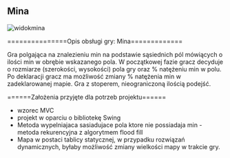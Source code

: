 ## Mina

![widokmina](https://user-images.githubusercontent.com/63725366/79580260-0e01c400-80c9-11ea-9298-db4629da7880.JPG)

===============Opis obsługi gry: Mina=============

Gra polgająca na znalezieniu min na podstawie sąsiednich pól mówiących o ilości min w obrębie wskazanego pola. 
W początkowej fazie gracz decyduje o rozmiarze (szerokości, wysokości) pola gry oraz % natężeniu min w polu.
Po deklaracji gracz ma możliwość zmiany % natężenia min w zadeklarowanej mapie.
Gra z stoperem, nieograniczoną ilością podejść.

======Założenia przyjęte dla potrzeb projektu====== 

- wzorec MVC
- projekt w oparciu o bibliotekę Swing
- Metoda wypelniajaca sasiadujace pola ktore nie possiadaja min - metoda rekurencyjna z algorytmem flood fill
- Mapa w postaci tablicy statycznej, w przypadku rozwiązań dynamicznych, byłaby możliwość zmiany wielkości mapy w trakcie gry.


